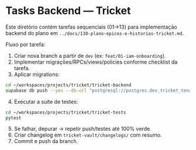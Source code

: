 # Tasks Backend — Tricket

Este diretório contém tarefas sequenciais (01→13) para implementação backend do plano em `../docs/130-plano-epicos-e-historias-tricket.md`.

Fluxo por tarefa:
1) Criar nova branch a partir de `dev` (ex: `feat/01-iam-onboarding`).
2) Implementar migrações/RPCs/views/policies conforme checklist da tarefa.
3) Aplicar migrations:
```bash
cd ~/workspaces/projects/tricket/tricket-backend
supabase db push --yes --db-url "postgresql://postgres.dev_tricket_tenant:yMepPcxVCBDa3NB1yx0Q8Fxh5DpweaYvXVP7W5AH@localhost:5408/postgres"
```
4) Executar a suíte de testes:
```bash
cd ~/workspaces/projects/tricket/tricket-tests
pytest
```
5) Se falhar, depurar → repetir push/testes até 100% verde.
6) Criar changelog em `tricket-vault/changelogs/` com resumo.
7) Commit e push da branch.
